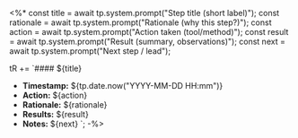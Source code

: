 <%*
const title = await tp.system.prompt("Step title (short label)");
const rationale = await tp.system.prompt("Rationale (why this step?)");
const action = await tp.system.prompt("Action taken (tool/method)");
const result = await tp.system.prompt("Result (summary, observations)");
const next = await tp.system.prompt("Next step / lead");

tR += `#### ${title}

- **Timestamp:** ${tp.date.now("YYYY-MM-DD HH:mm")}
- **Action:** ${action}
- **Rationale:** ${rationale}
- **Results:** ${result}
- **Notes:** ${next}
`;
-%>